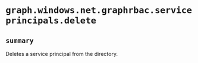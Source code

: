 # `graph.windows.net.graphrbac.serviceprincipals.delete`

## `summary`
Deletes a service principal from the directory.


